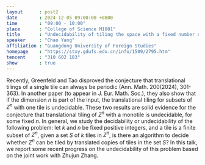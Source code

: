 ```yaml
---
layout      : post2
date        : 2024-12-05 09:00:00 +0800
time        : "09:00 - 10:00"
place       : "College of Science M1001"
title       : "Undecidability of tiling the space with a fixed number of tiles"
speaker     : "Chao Yang"
affiliation : "Guangdong University of Foreign Studies"
homepage    : "https://stxy.gdufs.edu.cn/info/1509/2795.htm"
tencent     : "310 602 183"
show        : true
---
```


Recently, Greenfeld and Tao disproved the conjecture that translational tilings of a single tile can always be periodic (Ann. Math. 200(2024), 301-363). In another paper (to appear in J. Eur. Math. Soc.), they also show that if the dimension $n$ is part of the input, the translational tiling for subsets of $Z^n$ with one tile is undecidable. These two results are solid evidence for the conjecture that translational tiling of $Z^n$ with a monotile is undecidable, for some fixed $n$. In general, we study the decidability or undecidability of the following problem: let $k$ and $n$ be fixed positive integers, and a tile is a finite subset of $Z^n$, given a set $S$ of $k$ tiles in $Z^n$, is there an algorithm to decide whether $Z^n$ can be tiled by translated copies of tiles in the set $S$? In this talk, we report some recent progress on the undecidability of this problem based on the joint work with Zhujun Zhang.
